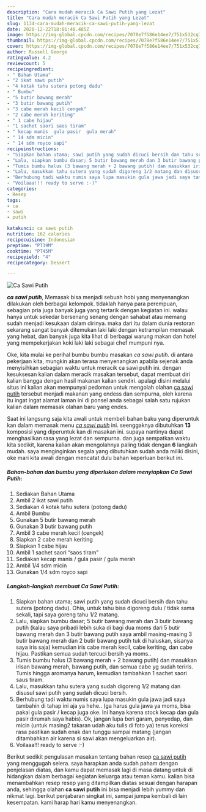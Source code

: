```yaml
---
description: "Cara mudah meracik Ca Sawi Putih yang Lezat"
title: "Cara mudah meracik Ca Sawi Putih yang Lezat"
slug: 1134-cara-mudah-meracik-ca-sawi-putih-yang-lezat
date: 2020-12-22T18:01:40.485Z
image: https://img-global.cpcdn.com/recipes/7078e7f586e14ee7/751x532cq70/ca-sawi-putih-foto-resep-utama.jpg
thumbnail: https://img-global.cpcdn.com/recipes/7078e7f586e14ee7/751x532cq70/ca-sawi-putih-foto-resep-utama.jpg
cover: https://img-global.cpcdn.com/recipes/7078e7f586e14ee7/751x532cq70/ca-sawi-putih-foto-resep-utama.jpg
author: Russell George
ratingvalue: 4.2
reviewcount: 5
recipeingredient:
- " Bahan Utama"
- "2 ikat sawi putih"
- "4 kotak tahu sutera potong dadu"
- " Bumbu"
- "5 butir bawang merah"
- "3 butir bawang putih"
- "3 cabe merah kecil cengek"
- "2 cabe merah keriting"
- " 1 cabe hijau"
- "1 sachet saori saos tiram"
- " kecap manis  gula pasir  gula merah"
- " 14 sdm micin"
- " 14 sdm royco sapi"
recipeinstructions:
- "Siapkan bahan utama; sawi putih yang sudah dicuci bersih dan tahu sutera (potong dadu). Ohia, untuk tahu bisa digoreng dulu / tidak sama sekali, tapi saya goreng tahu 1/2 matang."
- "Lalu, siapkan bumbu dasar; 5 butir bawang merah dan 3 butir bawang putih (kalau saya pribadi lebih suka di bagi dua moms dari 5 butir bawang merah dan 3 butir bawang putih saya ambil masing-masing 3 butir bawang merah dan 2 butir bawang putih tuk di haluskan, sisanya saya iris saja) kemudian iris cabe merah kecil, cabe keriting, dan cabe hijau. Pastikan semua sudah tercuci bersih ya moms.."
- "Tumis bumbu halus (3 bawang merah + 2 bawang putih) dan masukkan irisan bawang merah, bawang putih, dan semua cabe yg sudah teriris. Tumis hingga aromanya harum, kemudian tambahkan 1 sachet saori saus tiram."
- "Lalu, masukkan tahu sutera yang sudah digoreng 1/2 matang dan disusul sawi putih yang sudah dicuci bersih."
- "Berhubung tadi waktu numis saya lupa masukin gula jawa jadi saya tambahin di tahap ini aja ya hehe.. (ga harus gula jawa ya moms, bisa pakai gula pasir / kecap juga oke. Ini hanya karena stock kecap dan gula pasir dirumah saya habis). Ok, jangan lupa beri garam, penyedap, dan micin (untuk masing2 takaran udah aku tulis di foto ya) terus koreksi rasa pastikan sudah enak dan tunggu sampai matang (jangan ditambahkan air karena si sawi akan mengeluarkan air)."
- "Voilaaa!!! ready to serve :-)"
categories:
- Resep
tags:
- ca
- sawi
- putih

katakunci: ca sawi putih 
nutrition: 162 calories
recipecuisine: Indonesian
preptime: "PT39M"
cooktime: "PT45M"
recipeyield: "4"
recipecategory: Dessert

---
```



![Ca Sawi Putih](https://img-global.cpcdn.com/recipes/7078e7f586e14ee7/751x532cq70/ca-sawi-putih-foto-resep-utama.jpg)

<b><i>ca sawi putih</i></b>, Memasak bisa menjadi sebuah hobi yang menyenangkan dilakukan oleh berbagai kelompok. tidaklah hanya para perempuan, sebagian pria juga banyak juga yang tertarik dengan kegiatan ini. walau hanya untuk sekedar bersenang senang dengan sahabat atau memang sudah menjadi kesukaan dalam dirinya. maka dari itu dalam dunia restoran sekarang sangat banyak ditemukan laki laki dengan ketrampilan memasak yang hebat, dan banyak juga kita lihat di berbagai warung makan dan hotel yang mempekerjakan koki laki laki sebagai chef mumpuni nya.

Oke, kita mulai ke perihal bumbu bumbu masakan <i>ca sawi putih</i>. di antara pekerjaan kita, mungkin akan terasa menyenangkan apabila sejenak anda menyisihkan sebagian waktu untuk meracik ca sawi putih ini. dengan kesuksesan kalian dalam meracik masakan tersebut, dapat membuat diri kalian bangga dengan hasil makanan kalian sendiri. apalagi disini melalui situs ini kalian akan mempunyai pedoman untuk mengolah olahan <u>ca sawi putih</u> tersebut menjadi makanan yang endess dan sempurna, oleh karena itu ingat ingat alamat laman ini di ponsel anda sebagai salah satu rujukan kalian dalam memasak olahan baru yang endes.




Saat ini langsung saja kita awali untuk membeli bahan baku yang diperuntuk kan dalam memasak menu <u><i>ca sawi putih</i></u> ini. seenggaknya dibutuhkan <b>13</b> komposisi yang diperuntuk kan di masakan ini. supaya nantinya dapat menghasilkan rasa yang lezat dan sempurna. dan juga sempatkan waktu kita sedikit, karena kalian akan mengolahnya paling tidak dengan <b>6</b> langkah mudah. saya menginginkan segala yang dibutuhkan sudah anda miliki disini, oke mari kita awali dengan mencatat dulu bahan keperluan berikut ini.

<!--inarticleads1-->

##### Bahan-bahan dan bumbu yang diperlukan dalam menyiapkan Ca Sawi Putih:

1. Sediakan  Bahan Utama
1. Ambil 2 ikat sawi putih
1. Sediakan 4 kotak tahu sutera (potong dadu)
1. Ambil  Bumbu
1. Gunakan 5 butir bawang merah
1. Gunakan 3 butir bawang putih
1. Ambil 3 cabe merah kecil (cengek)
1. Siapkan 2 cabe merah keriting
1. Siapkan  1 cabe hijau
1. Ambil 1 sachet saori “saos tiram”
1. Sediakan  kecap manis / gula pasir / gula merah
1. Ambil  1/4 sdm micin
1. Gunakan  1/4 sdm royco sapi




<!--inarticleads2-->

##### Langkah-langkah membuat Ca Sawi Putih:

1. Siapkan bahan utama; sawi putih yang sudah dicuci bersih dan tahu sutera (potong dadu). Ohia, untuk tahu bisa digoreng dulu / tidak sama sekali, tapi saya goreng tahu 1/2 matang.
1. Lalu, siapkan bumbu dasar; 5 butir bawang merah dan 3 butir bawang putih (kalau saya pribadi lebih suka di bagi dua moms dari 5 butir bawang merah dan 3 butir bawang putih saya ambil masing-masing 3 butir bawang merah dan 2 butir bawang putih tuk di haluskan, sisanya saya iris saja) kemudian iris cabe merah kecil, cabe keriting, dan cabe hijau. Pastikan semua sudah tercuci bersih ya moms..
1. Tumis bumbu halus (3 bawang merah + 2 bawang putih) dan masukkan irisan bawang merah, bawang putih, dan semua cabe yg sudah teriris. Tumis hingga aromanya harum, kemudian tambahkan 1 sachet saori saus tiram.
1. Lalu, masukkan tahu sutera yang sudah digoreng 1/2 matang dan disusul sawi putih yang sudah dicuci bersih.
1. Berhubung tadi waktu numis saya lupa masukin gula jawa jadi saya tambahin di tahap ini aja ya hehe.. (ga harus gula jawa ya moms, bisa pakai gula pasir / kecap juga oke. Ini hanya karena stock kecap dan gula pasir dirumah saya habis). Ok, jangan lupa beri garam, penyedap, dan micin (untuk masing2 takaran udah aku tulis di foto ya) terus koreksi rasa pastikan sudah enak dan tunggu sampai matang (jangan ditambahkan air karena si sawi akan mengeluarkan air).
1. Voilaaa!!! ready to serve :-)




Berikut sedikit pengulasan masakan tentang bahan resep <u>ca sawi putih</u> yang menggugah selera. saya harapkan anda sudah paham dengan penjelasan diatas, dan kamu dapat memasak lagi di masa datang untuk di hidangkan dalam berbagai kegiatan keluarga atau teman kamu. kalian bisa menambahkan resep resep yang ditampilkan diatas sesuai dengan harapan anda, sehingga olahan <b>ca sawi putih</b> ini bisa menjadi lebih yummy dan nikmat lagi. berikut penjabaran singkat ini, sampai jumpa kembali di lain kesempatan. kami harap hari kamu menyenangkan.
